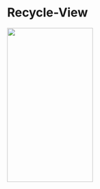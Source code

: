 # Recycle-View

<img src = "https://user-images.githubusercontent.com/47654039/113878980-d01a1600-97d9-11eb-9f06-01b640b0a799.gif" width="200" height="360">
